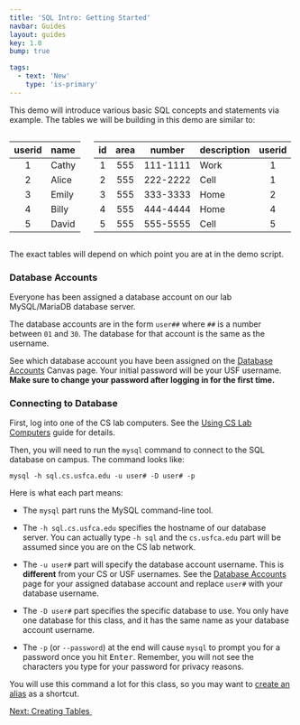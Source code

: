 ```yaml
---
title: 'SQL Intro: Getting Started'
navbar: Guides
layout: guides
key: 1.0
bump: true

tags:
  - text: 'New'
    type: 'is-primary'
---
```


This demo will introduce various basic SQL concepts and statements via example. The tables we will be building in this demo are similar to:

<div class="columns">
<div class="column is-narrow">
<table class="table is-hoverable" style="width: auto;">
  <thead>
    <tr>
      <th style="text-align: center">userid</th>
      <th style="text-align: left">name</th>
    </tr>
  </thead>
  <tbody>
    <tr>
      <td style="text-align: center">1</td>
      <td style="text-align: left">Cathy</td>
    </tr>
    <tr>
      <td style="text-align: center">2</td>
      <td style="text-align: left">Alice</td>
    </tr>
    <tr>
      <td style="text-align: center">3</td>
      <td style="text-align: left">Emily</td>
    </tr>
    <tr>
      <td style="text-align: center">4</td>
      <td style="text-align: left">Billy</td>
    </tr>
    <tr>
      <td style="text-align: center">5</td>
      <td style="text-align: left">David</td>
    </tr>
  </tbody>
</table>
</div>
<div class="column">
<table class="table is-hoverable" style="width: auto;">
  <thead>
    <tr>
      <th style="text-align: center">id</th>
      <th style="text-align: center">area</th>
      <th style="text-align: center">number</th>
      <th style="text-align: left">description</th>
      <th style="text-align: center">userid</th>
    </tr>
  </thead>
  <tbody>
    <tr>
      <td style="text-align: center">1</td>
      <td style="text-align: center">555</td>
      <td style="text-align: center">111-1111</td>
      <td style="text-align: left">Work</td>
      <td style="text-align: center">1</td>
    </tr>
    <tr>
      <td style="text-align: center">2</td>
      <td style="text-align: center">555</td>
      <td style="text-align: center">222-2222</td>
      <td style="text-align: left">Cell</td>
      <td style="text-align: center">1</td>
    </tr>
    <tr>
      <td style="text-align: center">3</td>
      <td style="text-align: center">555</td>
      <td style="text-align: center">333-3333</td>
      <td style="text-align: left">Home</td>
      <td style="text-align: center">2</td>
    </tr>
    <tr>
      <td style="text-align: center">4</td>
      <td style="text-align: center">555</td>
      <td style="text-align: center">444-4444</td>
      <td style="text-align: left">Home</td>
      <td style="text-align: center">4</td>
    </tr>
    <tr>
      <td style="text-align: center">5</td>
      <td style="text-align: center">555</td>
      <td style="text-align: center">555-5555</td>
      <td style="text-align: left">Cell</td>
      <td style="text-align: center">5</td>
    </tr>
  </tbody>
</table>
</div>
</div>

The exact tables will depend on which point you are at in the demo script.

### Database Accounts

Everyone has been assigned a database account on our lab MySQL/MariaDB database server.

The database accounts are in the form `user##` where `##` is a number between `01` and `30`. The database for that account is the same as the username.

See which database account you have been assigned on the [Database Accounts](https://usfca.instructure.com/courses/1582958/pages/database-accounts) Canvas page. Your initial password will be your USF username. **Make sure to change your password after logging in for the first time.**

### Connecting to Database

First, log into one of the CS lab computers. See the [Using CS Lab Computers](using-cs-lab-computers.html) guide for details.

Then, you will need to run the `mysql` command to connect to the SQL database on campus. The command looks like:

```shell
mysql -h sql.cs.usfca.edu -u user# -D user# -p
```

Here is what each part means:

  - The `mysql` part runs the MySQL command-line tool.

  - The `-h sql.cs.usfca.edu` specifies the hostname of our database server. You can actually type `-h sql` and the `cs.usfca.edu` part will be assumed since you are on the CS lab network.

  - The `-u user#` part will specify the database account username. This is **different** from your CS or USF usernames. See the [Database Accounts](https://usfca.instructure.com/courses/1579367/pages/database-accounts) page for your assigned database account and replace `user#` with your database username.

  - The `-D user#` part specifies the specific database to use. You only have one database for this class, and it has the same name as your database account username.

  - The `-p` (or `--password`) at the end will cause `mysql` to prompt you for a password once you hit <kbd>Enter</kbd>. Remember, you will not see the characters you type for your password for privacy reasons.

You will use this command a lot for this class, so you may want to [create an alias](/guides/homework/homework-testing.html#bonus-aliases) as a shortcut.

<a href="sql-intro-creating.html" class="button is-primary"><span>Next: Creating Tables</span>&nbsp;<i class="fas fa-arrow-alt-right"></i></a>
